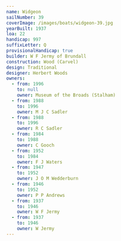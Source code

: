 ```yaml
---
name: Widgeon
sailNumber: 39
coverImage: /images/boats/widgeon-39.jpg
yearBuilt: 1937
loa: 22
handicap: 997
suffixLetter: Q
provisionalHandicap: true
builder: W F Jermy of Brundall
construction: Wood (Carvel)
design: Traditional
designer: Herbert Woods
owners:
  - from: 1996
    to: null
    owner: Museum of the Broads (Stalham)
  - from: 1988
    to: 1996
    owner: M J C Sadler
  - from: 1988
    to: 1996
    owner: R C Sadler
  - from: 1984
    to: 1988
    owner: C Gooch
  - from: 1952
    to: 1984
    owner: F J Waters
  - from: 1947
    to: 1952
    owner: J O M Wedderburn
  - from: 1946
    to: 1952
    owner: P P Andrews
  - from: 1937
    to: 1946
    owner: W F Jermy
  - from: 1937
    to: 1946
    owner: W Jermy
---
```


